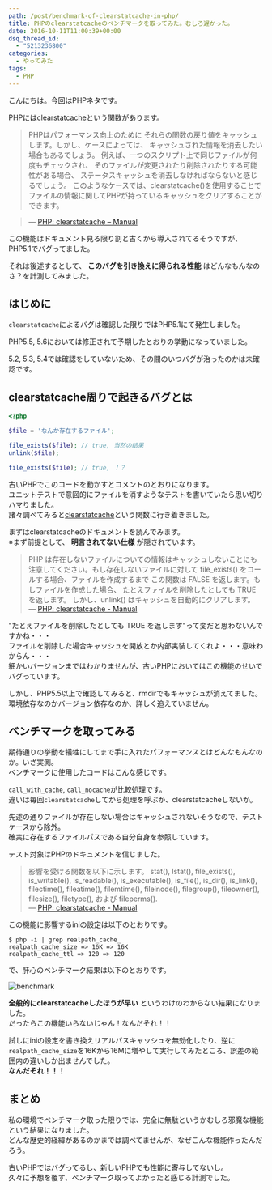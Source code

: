 ```yaml
---
path: /post/benchmark-of-clearstatcache-in-php/
title: PHPのclearstatcacheのベンチマークを取ってみた。むしろ遅かった。
date: 2016-10-11T11:00:39+00:00
dsq_thread_id:
  - "5213236800"
categories:
  - やってみた
tags:
  - PHP
---
```

こんにちは。今回はPHPネタです。

PHPには[clearstatcache](http://php.net/manual/ja/function.clearstatcache.php)という関数があります。

> PHPはパフォーマンス向上のために それらの関数の戻り値をキャッシュします。しかし、ケースによっては、 キャッシュされた情報を消去したい場合もあるでしょう。 例えば、一つのスクリプト上で同じファイルが何度もチェックされ、 そのファイルが変更されたり削除されたりする可能性がある場合、 ステータスキャッシュを消去しなければならないと感じるでしょう。 このようなケースでは、clearstatcache()を使用することで ファイルの情報に関してPHPが持っているキャッシュをクリアすることができます。
    
> &mdash; [PHP: clearstatcache – Manual](http://php.net/manual/ja/function.clearstatcache.php)

この機能はドキュメント見る限り割と古くから導入されてるそうですが、PHP5.1でバグってました。
  
それは後述するとして、 **このバグを引き換えに得られる性能** はどんなもんなのさ？を計測してみました。

<!--more-->

はじめに
----------------------------------------

`clearstatcache`によるバグは確認した限りではPHP5.1にて発生しました。
  
PHP5.5, 5.6においては修正されて予期したとおりの挙動になっていました。
  
5.2, 5.3, 5.4では確認をしていないため、その間のいつバグが治ったのかは未確認です。

clearstatcache周りで起きるバグとは
----------------------------------------

```php
<?php

$file = 'なんか存在するファイル';

file_exists($file); // true, 当然の結果
unlink($file);

file_exists($file); // true, ！？
```

<p>
  古いPHPでこのコードを動かすとコメントのとおりになります。<br />
  ユニットテストで意図的にファイルを消すようなテストを書いていたら思い切りハマりました。<br />
  諸々調べてみると<a href="http://php.net/manual/ja/function.clearstatcache.php">clearstatcache</a>という関数に行き着きました。
</p>

<p>
  まずはclearstatcacheのドキュメントを読んでみます。<br />
  ※まず前提として、 <strong>明言されてない仕様</strong> が隠されています。
</p>

<blockquote>
  <p>
    PHP は存在しないファイルについての情報はキャッシュしないことにも 注意してください。もし存在しないファイルに対して file_exists() をコールする場合、ファイルを作成するまで この関数は FALSE を返します。もしファイルを作成した場合、 たとえファイルを削除したとしても TRUE を返します。 しかし、unlink() はキャッシュを自動的にクリアします。<br />
      &mdash; <a href="http://php.net/manual/ja/function.clearstatcache.php">PHP: clearstatcache - Manual</a>
  </p>
  
</blockquote>

<p>
  "たとえファイルを削除したとしても TRUE を返します"って変だと思わないんですかね・・・<br />
  ファイルを削除した場合キャッシュを開放とか内部実装してくれよ・・・意味わからん・・・<br />
  細かいバージョンまではわかりませんが、古いPHPにおいてはこの機能のせいでバグっています。
</p>

<p>
  しかし、PHP5.5以上で確認してみると、rmdirでもキャッシュが消えてました。<br />
  環境依存なのかバージョン依存なのか、詳しく追えていません。
</p>

ベンチマークを取ってみる
----------------------------------------

<p>
  期待通りの挙動を犠牲にしてまで手に入れたパフォーマンスとはどんなもんなのか。いざ実測。<br />
  ベンチマークに使用したコードはこんな感じです。
</p>

<p>
  <code>call_with_cache</code>, <code>call_nocache</code>が比較処理です。<br />
  違いは毎回<code>clearstatcache</code>してから処理を呼ぶか、clearstatcacheしないか。
</p>

<p>
  先述の通りファイルが存在しない場合はキャッシュされないそうなので、テストケースから除外。<br />
  確実に存在するファイルパスである自分自身を参照しています。
</p>

<p>
  テスト対象はPHPのドキュメントを信じました。
</p>

<blockquote>
  <p>
    影響を受ける関数を以下に示します。 stat(), lstat(), file_exists(), is_writable(), is_readable(), is_executable(), is_file(), is_dir(), is_link(), filectime(), fileatime(), filemtime(), fileinode(), filegroup(), fileowner(), filesize(), filetype(), および fileperms().<br />
      &mdash; <a href="http://php.net/manual/ja/function.clearstatcache.php">PHP: clearstatcache - Manual</a>
  </p>
  
</blockquote>

<p>
  この機能に影響するiniの設定は以下のとおりです。
</p>

```
$ php -i | grep realpath_cache_
realpath_cache_size => 16K => 16K
realpath_cache_ttl => 120 => 120
```

<p>
  で、肝心のベンチマーク結果は以下のとおりです。
</p>

![benchmark](https://docs.google.com/spreadsheets/d/1UU0mM1_OVmC-vajpICnqMV0ygtcyXKqmqZiHxAo6IyQ/pubchart?oid=362709528&format=image)

<p>
  <strong>全般的にclearstatcacheしたほうが早い</strong> というわけのわからない結果になりました。<br />
  だったらこの機能いらないじゃん！なんだそれ！！
</p>

<p>
  試しにiniの設定を書き換えリアルパスキャッシュを無効化したり、逆に<code>realpath_cache_size</code>を16Kから16Mに増やして実行してみたところ、誤差の範囲内の違いしか出ませんでした。<br />
  <strong>なんだそれ！！！</strong>
</p>

まとめ
----------------------------------------

<p>
  私の環境でベンチマーク取った限りでは、完全に無駄というかむしろ邪魔な機能という結果になりました。<br />
  どんな歴史的経緯があるのかまでは調べてませんが、なぜこんな機能作ったんだろう。
</p>

<p>
  古いPHPではバグってるし、新しいPHPでも性能に寄与してないし。<br />
  久々に予想を覆す、ベンチマーク取ってよかったと感じる計測でした。
</p>

<div style="font-size:0px;height:0px;line-height:0px;margin:0;padding:0;clear:both">
  
</div>